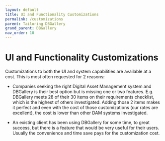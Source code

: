 ```yaml
---
layout: default
title: UI and Functionality Customizations
permalink: /customizations
parent: Tailoring DBGallery
grand_parent: DBGallery
nav_order: 10
---
```


# UI and Functionality Customizations

Customizations to both the UI and system capabilities are available at a cost.  This is most often requested for 2 reasons:

- Companies seeking the right Digital Asset Management system and DBGallery is their best option but is missing one or two features.  E.g. DBGallery meets 28 of their 30 items on their requirements checklist, which is the highest of others investigated.  Adding those 2 items makes it perfect and even with the cost of those customizations (our rates are excellent), the cost is lower than other DAM systems investigated.

- An existing client has been using DBGallery for some time, to great success, but there is a feature that would be very useful for their users.  Usually the convenience and time save pays for the customization cost. 


